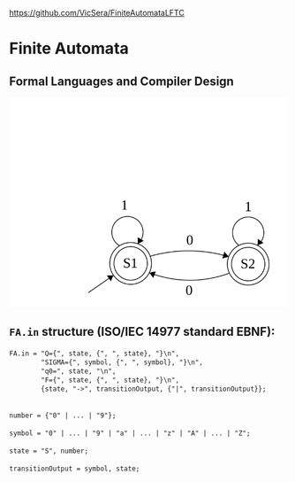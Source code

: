 https://github.com/VicSera/FiniteAutomataLFTC
# Finite Automata
## Formal Languages and Compiler Design
<img src="./res/FA.svg" alt="FA">

## `FA.in` structure (ISO/IEC 14977 standard EBNF):
 
    FA.in = "Q={", state, {", ", state}, "}\n",
            "SIGMA={", symbol, {", ", symbol}, "}\n",
            "q0=", state, "\n",
            "F={", state, {", ", state}, "}\n",
            {state, "->", transitionOutput, {"|", transitionOutput}};
    

    number = {"0" | ... | "9"};
    
    symbol = "0" | ... | "9" | "a" | ... | "z" | "A" | ... | "Z";
    
    state = "S", number;
    
    transitionOutput = symbol, state;

